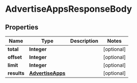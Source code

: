 # AdvertiseAppsResponseBody

## Properties
Name | Type | Description | Notes
------------ | ------------- | ------------- | -------------
**total** | **Integer** |  |  [optional]
**offset** | **Integer** |  |  [optional]
**limit** | **Integer** |  |  [optional]
**results** | [**AdvertiseApps**](AdvertiseApps.md) |  |  [optional]
